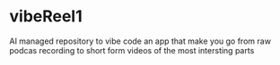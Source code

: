# vibeReel1
AI managed repository to vibe code an app that make you go from raw podcas recording to short form videos of the most intersting parts

